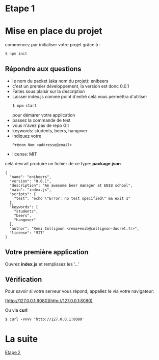Etape 1
=======

# Mise en place du projet

commencez par initialiser votre projet grâce à :

```sh
$ npm init
```

## Répondre aux questions

- le nom du packet (aka nom du projet): enibeers
- c'est un premier développement, la version est donc 0.0.1
- Faites sous plaisir sur la description
- Laisser index.js comme point d'entré
    celà vous permettra d'utiliser
    ```sh
    $ npm start
    ```
    pour démarer votre application
- passez la commande de test
- vous n'avez pas de repo Git
- keywords: students, beers, hangover
- indiquez votre
    ```
    Prénom Nom <addresse@email>
    ```
- license: MIT

celà devrait produire un fichier de ce type:
__package.json__
```
{
  "name": "enibeers",
  "version": "0.0.1",
  "description": "An awesome beer manager at ENIB school",
  "main": "index.js",
  "scripts": {
    "test": "echo \"Error: no test specified\" && exit 1"
  },
  "keywords": [
    "students",
    "beers",
    "hangover"
  ],
  "author": "Rémi Collignon <remi+enib@collignon-ducret.fr>",
  "license": "MIT"
}
```

## Votre première application

Ouvrez __index.js__ et remplissez les '...'

## Vérification

Pour savoir si votre serveur vous répond, appellez le via votre navigateur:

[http://127.0.0.1:8080](http://127.0.0.1:8080)

Ou via **curl**
```
$ curl -vvvv 'http://127.0.0.1:8080'
```


# La suite

[Etape 2](../step-02/README.md)